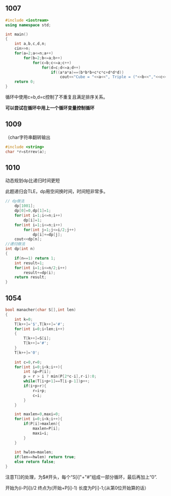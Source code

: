 ## 1007

```c++
#include <iostream>
using namespace std;

int main()
{
	int a,b,c,d,n;
	cin>>n;
	for(a=2;a<=n;a++)
		for(b=2;b<=a;b++)
			for(c=b;c<=a;c++)
				for(d=c;d<=a;d++)
					if((a*a*a)==(b*b*b+c*c*c+d*d*d)) 
						cout<<"Cube = "<<a<<", Triple = ("<<b<<","<<c<<","<<d<<")"<<endl; 
	return 0;
} 
```

循环中使用c=b,d=c控制了不重复且满足排序关系。

**可以尝试在循环中用上一个循环变量控制循环**



## 1009

（char字符串翻转输出

```c++
#include <string>
char *r=strrev(a);
```



## 1010

动态规划dp比递归时间更短

此题递归会TLE，dp用空间换时间，时间短非常多。

```c++
// dp做法
	dp[1001];
	dp[0]=0,dp[1]=1;
	for(int i=1;i<=n;i++)
		dp[i]=1;
	for(int i=1;i<=n;i++)
		for(int j=1;j<=i/2;j++)
			dp[i]+=dp[j];
	cout<<dp[n];
//递归做法
int dp(int n)
{
	if(n==1) return 1;
	int result=1;
	for(int i=1;i<=n/2;i++)
		result+=dp(i);
	return result;
} 
```



## 1054

```c++
bool manacher(char S[],int len)
{
	int k=0;
	T[k++]='$',T[k++]='#';
	for(int i=0;i<len;i++)
	{
		T[k++]=S[i];
		T[k++]='#';
	}
	T[k++]='0';
	
	int c=0,r=0;
	for(int i=0;i<k;i++){
		int &p=P[i];
		p = r > i ? min(P[2*c-i],r-i):0;
		while(T[i+p+1]==T[i-p-1])p++;
		if(i+p>r){
			r=i+p;
			c=i;
		}
	}

	int maxlen=0,maxi=0;
	for(int i=0;i<k;i++){
		if(P[i]>maxlen){
			maxlen=P[i];
			maxi=i;
		}
	}
	
	int hwlen=maxlen;
	if(len==hwlen) return true;
	else return false;
}

```

注意T[]的处理，为$#开头，每个“S[i]"+"#”组成一部分循环，最后再加上“0”.

开始为(i-P[i])/2 	终点为(开始+P[i]-1)    长度为P[i]-1;(从第0位开始算的话） 

